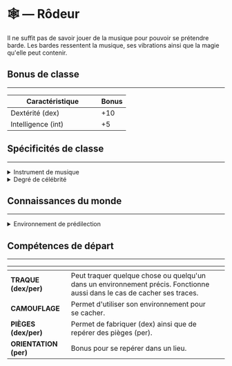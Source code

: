 # 🕸 — Rôdeur

Il ne suffit pas de savoir jouer de la musique pour pouvoir se prétendre barde. Les bardes ressentent la musique, ses vibrations ainsi que la magie qu'elle peut contenir.&#x20;

## Bonus de classe

***

<table><thead><tr><th width="194">Caractéristique</th><th>Bonus</th></tr></thead><tbody><tr><td>Dextérité (dex)</td><td>+10</td></tr><tr><td>Intelligence (int)</td><td>+5</td></tr></tbody></table>

## Spécificités de classe

***

<details>

<summary>Instrument de musique</summary>

Choix de l’instrument de musique de prédilection (à choisir selon l’histoire et les origines du personnage)

</details>

<details>

<summary>Degré de célébrité</summary>

Choix d’à quel point le personnage est connu et peut être reconnu, se joue au d100 selon le pourcentage choisi par le joueur puis au d2 pour savoir s’il est apprécié ou non.

* **Inconnu :** personne ne le connaît
* **Local :** connu dans dans sa ville / dans son village
* **Régional :** connu dans toute la région
* **Continentale :** connu sur tout son continent
* **Mondiale :** à travers le monde entier

</details>

## Connaissances du monde

***

<details>

<summary>Environnement de prédilection</summary>

Choisir parmi (peut être région natale ) :

* Terres arides / déserts
* Arctiques
* Forêts
* Marais
* Montagne
* Plaines
* Littoral

</details>

## Compétences de départ

***

<table data-card-size="large" data-view="cards" data-full-width="false"><thead><tr><th></th><th></th><th data-hidden data-card-cover data-type="files"></th></tr></thead><tbody><tr><td><strong>TRAQUE (dex/per)</strong></td><td>Peut traquer quelque chose ou quelqu'un dans un environnement précis. Fonctionne aussi dans le cas de cacher ses traces.</td><td></td></tr><tr><td><strong>CAMOUFLAGE</strong></td><td>Permet d'utiliser son environnement pour se cacher.</td><td></td></tr><tr><td><strong>PIÈGES (dex/per)</strong></td><td>Permet de fabriquer (dex) ainsi que de repérer des pièges (per).</td><td></td></tr><tr><td><strong>ORIENTATION (per)</strong></td><td>Bonus pour se repérer dans un lieu.</td><td></td></tr></tbody></table>
